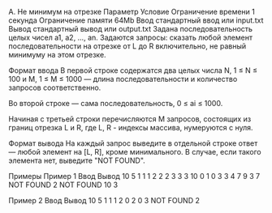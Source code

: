 A. Не минимум на отрезке
Параметр	Условие
Ограничение времени	1 секунда
Ограничение памяти	64Mb
Ввод	стандартный ввод или input.txt
Вывод	стандартный вывод или output.txt
Задана последовательность целых чисел a1, a2, …, an.
Задаются запросы: сказать любой элемент последовательности на отрезке от L до R включительно, не равный минимуму на этом отрезке.

Формат ввода
В первой строке содержатся два целых числа N, 1 ≤ N ≤ 100 и M, 1 ≤ M ≤ 1000 — длина последовательности и количество запросов соответственно.

Во второй строке — сама последовательность, 0 ≤ ai ≤ 1000.

Начиная с третьей строки перечисляются M запросов, состоящих из границ отрезка L и R, где L, R - индексы массива, нумеруются с нуля.

Формат вывода
На каждый запрос выведите в отдельной строке ответ — любой элемент на [L, R], кроме минимального.
В случае, если такого элемента нет, выведите "NOT FOUND".

Примеры
Пример 1
Ввод	Вывод
10 5
1 1 1 2 2 2 3 3 3 10
0 1
0 3
3 4
7 9
3 7	NOT FOUND
2
NOT FOUND
10
3


Пример 2
Ввод	Вывод
10 5
1 1 1 2
0 2
0 3	NOT FOUND
2

